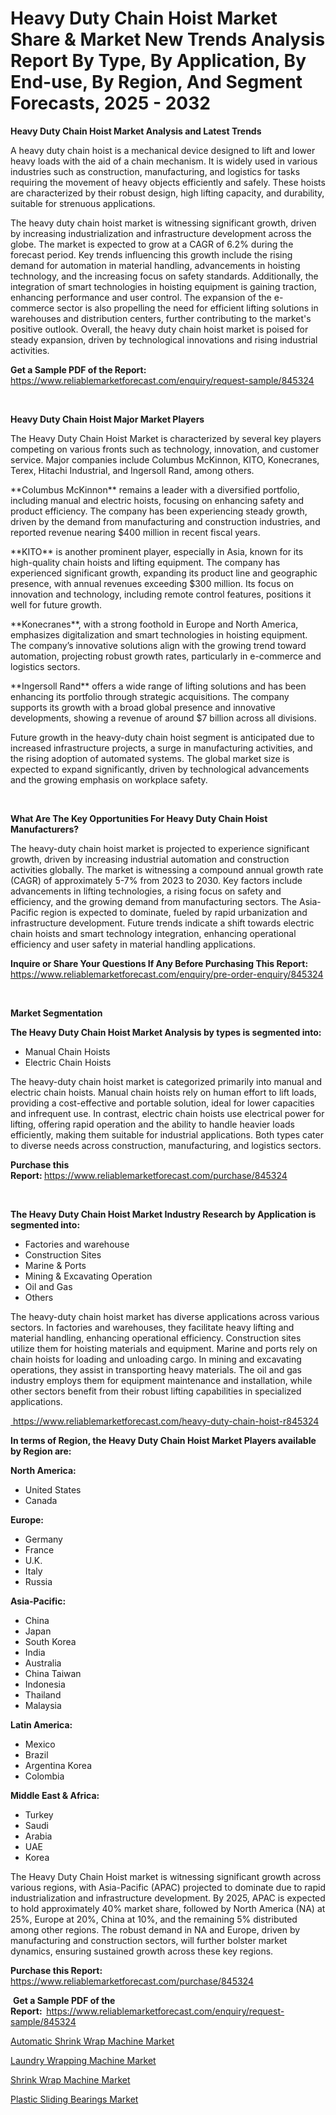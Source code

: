 <p><h1>Heavy Duty Chain Hoist Market Share & Market New Trends Analysis Report By Type, By Application, By End-use, By Region, And Segment Forecasts, 2025 - 2032</h1></p><p><strong>Heavy Duty Chain Hoist Market Analysis and Latest Trends</strong></p>
<p><p>A heavy duty chain hoist is a mechanical device designed to lift and lower heavy loads with the aid of a chain mechanism. It is widely used in various industries such as construction, manufacturing, and logistics for tasks requiring the movement of heavy objects efficiently and safely. These hoists are characterized by their robust design, high lifting capacity, and durability, suitable for strenuous applications.</p><p>The heavy duty chain hoist market is witnessing significant growth, driven by increasing industrialization and infrastructure development across the globe. The market is expected to grow at a CAGR of 6.2% during the forecast period. Key trends influencing this growth include the rising demand for automation in material handling, advancements in hoisting technology, and the increasing focus on safety standards. Additionally, the integration of smart technologies in hoisting equipment is gaining traction, enhancing performance and user control. The expansion of the e-commerce sector is also propelling the need for efficient lifting solutions in warehouses and distribution centers, further contributing to the market's positive outlook. Overall, the heavy duty chain hoist market is poised for steady expansion, driven by technological innovations and rising industrial activities.</p></p>
<p><strong>Get a Sample PDF of the Report:&nbsp;</strong> <a href="https://www.reliablemarketforecast.com/enquiry/request-sample/845324?utm_campaign=1144&utm_medium=2&utm_source=Github&utm_content=ia&utm_term=17022025&utm_id=heavy-duty-chain-hoist">https://www.reliablemarketforecast.com/enquiry/request-sample/845324</a></p>
<p>&nbsp;</p>
<p><strong>Heavy Duty Chain Hoist Major Market Players</strong></p>
<p><p>The Heavy Duty Chain Hoist Market is characterized by several key players competing on various fronts such as technology, innovation, and customer service. Major companies include Columbus McKinnon, KITO, Konecranes, Terex, Hitachi Industrial, and Ingersoll Rand, among others.</p><p>**Columbus McKinnon** remains a leader with a diversified portfolio, including manual and electric hoists, focusing on enhancing safety and product efficiency. The company has been experiencing steady growth, driven by the demand from manufacturing and construction industries, and reported revenue nearing $400 million in recent fiscal years.</p><p>**KITO** is another prominent player, especially in Asia, known for its high-quality chain hoists and lifting equipment. The company has experienced significant growth, expanding its product line and geographic presence, with annual revenues exceeding $300 million. Its focus on innovation and technology, including remote control features, positions it well for future growth.</p><p>**Konecranes**, with a strong foothold in Europe and North America, emphasizes digitalization and smart technologies in hoisting equipment. The company’s innovative solutions align with the growing trend toward automation, projecting robust growth rates, particularly in e-commerce and logistics sectors.</p><p>**Ingersoll Rand** offers a wide range of lifting solutions and has been enhancing its portfolio through strategic acquisitions. The company supports its growth with a broad global presence and innovative developments, showing a revenue of around $7 billion across all divisions.</p><p>Future growth in the heavy-duty chain hoist segment is anticipated due to increased infrastructure projects, a surge in manufacturing activities, and the rising adoption of automated systems. The global market size is expected to expand significantly, driven by technological advancements and the growing emphasis on workplace safety.</p></p>
<p>&nbsp;</p>
<p><strong>What Are The Key Opportunities For Heavy Duty Chain Hoist Manufacturers?</strong></p>
<p><p>The heavy-duty chain hoist market is projected to experience significant growth, driven by increasing industrial automation and construction activities globally. The market is witnessing a compound annual growth rate (CAGR) of approximately 5-7% from 2023 to 2030. Key factors include advancements in lifting technologies, a rising focus on safety and efficiency, and the growing demand from manufacturing sectors. The Asia-Pacific region is expected to dominate, fueled by rapid urbanization and infrastructure development. Future trends indicate a shift towards electric chain hoists and smart technology integration, enhancing operational efficiency and user safety in material handling applications.</p></p>
<p><strong>Inquire or Share Your Questions If Any Before Purchasing This Report:</strong> <a href="https://www.reliablemarketforecast.com/enquiry/pre-order-enquiry/845324?utm_campaign=1144&utm_medium=2&utm_source=Github&utm_content=ia&utm_term=17022025&utm_id=heavy-duty-chain-hoist">https://www.reliablemarketforecast.com/enquiry/pre-order-enquiry/845324</a></p>
<p>&nbsp;</p>
<p><strong>Market Segmentation</strong></p>
<p><strong>The Heavy Duty Chain Hoist Market Analysis by types is segmented into:</strong></p>
<p><ul><li>Manual Chain Hoists</li><li>Electric Chain Hoists</li></ul></p>
<p><p>The heavy-duty chain hoist market is categorized primarily into manual and electric chain hoists. Manual chain hoists rely on human effort to lift loads, providing a cost-effective and portable solution, ideal for lower capacities and infrequent use. In contrast, electric chain hoists use electrical power for lifting, offering rapid operation and the ability to handle heavier loads efficiently, making them suitable for industrial applications. Both types cater to diverse needs across construction, manufacturing, and logistics sectors.</p></p>
<p><strong>Purchase this Report:&nbsp;</strong><a href="https://www.reliablemarketforecast.com/purchase/845324?utm_campaign=1144&utm_medium=2&utm_source=Github&utm_content=ia&utm_term=17022025&utm_id=heavy-duty-chain-hoist">https://www.reliablemarketforecast.com/purchase/845324</a></p>
<p>&nbsp;</p>
<p><strong>The Heavy Duty Chain Hoist Market Industry Research by Application is segmented into:</strong></p>
<p><ul><li>Factories and warehouse</li><li>Construction Sites</li><li>Marine & Ports</li><li>Mining & Excavating Operation</li><li>Oil and Gas</li><li>Others</li></ul></p>
<p><p>The heavy-duty chain hoist market has diverse applications across various sectors. In factories and warehouses, they facilitate heavy lifting and material handling, enhancing operational efficiency. Construction sites utilize them for hoisting materials and equipment. Marine and ports rely on chain hoists for loading and unloading cargo. In mining and excavating operations, they assist in transporting heavy materials. The oil and gas industry employs them for equipment maintenance and installation, while other sectors benefit from their robust lifting capabilities in specialized applications.</p></p>
<p><a href="https://www.reliablemarketforecast.com/heavy-duty-chain-hoist-r845324?utm_campaign=1144&utm_medium=2&utm_source=Github&utm_content=ia&utm_term=17022025&utm_id=heavy-duty-chain-hoist">&nbsp;https://www.reliablemarketforecast.com/heavy-duty-chain-hoist-r845324</a></p>
<p><strong>In terms of Region, the Heavy Duty Chain Hoist Market Players available by Region are:</strong></p>
<p>
    <p> <strong> North America: </strong>
        <ul>
            <li>United States</li>
            <li>Canada</li>
        </ul>
        </p> 
    <p> <strong> Europe: </strong>
        <ul>
            <li>Germany</li>
            <li>France</li>
            <li>U.K.</li>
            <li>Italy</li>
            <li>Russia</li>
        </ul>
        </p> 
    <p> <strong> Asia-Pacific: </strong>
        <ul>
            <li>China</li>
            <li>Japan</li>
            <li>South Korea</li>
            <li>India</li>
            <li>Australia</li>
            <li>China Taiwan</li>
            <li>Indonesia</li>
            <li>Thailand</li>
            <li>Malaysia</li>
        </ul>
        </p> 
    <p> <strong> Latin America: </strong>
        <ul>
            <li>Mexico</li>
            <li>Brazil</li>
            <li>Argentina Korea</li>
            <li>Colombia</li>
        </ul>
        </p> 
    <p> <strong> Middle East & Africa: </strong>
        <ul>
            <li>Turkey</li>
            <li>Saudi</li>
            <li>Arabia</li>
            <li>UAE</li>
            <li>Korea</li>
        </ul>
    </p>
    </p>
<p><p>The Heavy Duty Chain Hoist market is witnessing significant growth across various regions, with Asia-Pacific (APAC) projected to dominate due to rapid industrialization and infrastructure development. By 2025, APAC is expected to hold approximately 40% market share, followed by North America (NA) at 25%, Europe at 20%, China at 10%, and the remaining 5% distributed among other regions. The robust demand in NA and Europe, driven by manufacturing and construction sectors, will further bolster market dynamics, ensuring sustained growth across these key regions.</p></p>
<p><strong>Purchase this Report: </strong><a href="https://www.reliablemarketforecast.com/purchase/845324?utm_campaign=1144&utm_medium=2&utm_source=Github&utm_content=ia&utm_term=17022025&utm_id=heavy-duty-chain-hoist">https://www.reliablemarketforecast.com/purchase/845324</a></p>
<p>&nbsp;<strong>Get a Sample PDF of the Report:&nbsp;&nbsp;</strong><a href="https://www.reliablemarketforecast.com/enquiry/request-sample/845324?utm_campaign=1144&utm_medium=2&utm_source=Github&utm_content=ia&utm_term=17022025&utm_id=heavy-duty-chain-hoist">https://www.reliablemarketforecast.com/enquiry/request-sample/845324</a></p>
<p><strong></strong></p>
<p><p><a href="https://github.com/palenjeppecd/Market-Research-Report-List-1/blob/main/automatic-shrink-wrap-machine-market.md?utm_campaign=1144&utm_medium=2&utm_source=Github&utm_content=ia&utm_term=17022025&utm_id=heavy-duty-chain-hoist">Automatic Shrink Wrap Machine Market</a></p><p><a href="https://github.com/kovasovitzzg/Market-Research-Report-List-1/blob/main/laundry-wrapping-machine-market.md?utm_campaign=1144&utm_medium=2&utm_source=Github&utm_content=ia&utm_term=17022025&utm_id=heavy-duty-chain-hoist">Laundry Wrapping Machine Market</a></p><p><a href="https://github.com/zsibaqalia/Market-Research-Report-List-1/blob/main/shrink-wrap-machine-market.md?utm_campaign=1144&utm_medium=2&utm_source=Github&utm_content=ia&utm_term=17022025&utm_id=heavy-duty-chain-hoist">Shrink Wrap Machine Market</a></p><p><a href="https://github.com/mabutironaldo/Market-Research-Report-List-7/blob/main/plastic-sliding-bearings-market.md?utm_campaign=1144&utm_medium=2&utm_source=Github&utm_content=ia&utm_term=17022025&utm_id=heavy-duty-chain-hoist">Plastic Sliding Bearings Market</a></p></p>